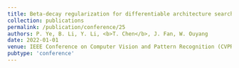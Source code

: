 ```yaml
---
title: Beta-decay regularization for differentiable architecture search
collection: publications
permalink: /publication/conference/25
authors: P. Ye, B. Li, Y. Li, <b>T. Chen</b>, J. Fan, W. Ouyang
date: 2022-01-01
venue: IEEE Conference on Computer Vision and Pattern Recognition (CVPR oral)
pubtype: 'conference'
---
```


<!-- paperurl: 'http://academicpages.github.io/files/paper1.pdf'
citation: 'Your Name, You. (2009). &quot;Paper Title Number 1.&quot; <i>Journal 1</i>. 1(1).' -->
<!-- [Download paper here](http://academicpages.github.io/files/paper1.pdf) -->

